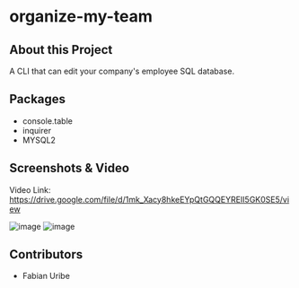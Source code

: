 # organize-my-team

## About this Project
A CLI that can edit your company's employee SQL database.

## Packages
* console.table
* inquirer
* MYSQL2

## Screenshots & Video
Video Link: https://drive.google.com/file/d/1mk_Xacy8hkeEYpQtGQQEYREII5GK0SE5/view

![image](https://user-images.githubusercontent.com/52329597/155918968-ad077e23-8e17-4723-a3a8-eb3b6524a098.png)
![image](https://user-images.githubusercontent.com/52329597/155919014-60f95005-d5d2-4844-a3cd-cb6613341f15.png)

## Contributors
* Fabian Uribe
